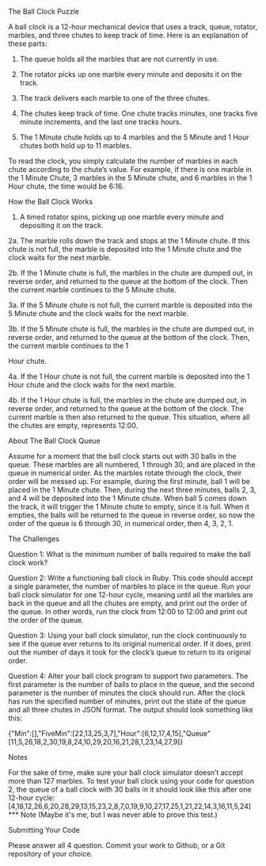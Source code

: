 The Ball Clock Puzzle

A ball clock is a 12-hour mechanical device that uses a track, queue, rotator, marbles, and three
chutes to keep track of time. Here is an explanation of these parts:

1. The queue holds all the marbles that are not currently in use.

2. The rotator picks up one marble every minute and deposits it on the track.

3. The track delivers each marble to one of the three chutes.

4. The chutes keep track of time. One chute tracks minutes, one tracks five minute increments, and the last one tracks hours.

5. The 1 Minute chute holds up to 4 marbles and the 5 Minute and 1 Hour chutes both hold up to 11 marbles.

To read the clock, you simply calculate the number of marbles in each chute according to the
chute’s value. For example, if there is one marble in the 1 Minute Chute, 3 marbles in the 5
Minute chute, and 6 marbles in the 1 Hour chute, the time would be 6:16.

How the Ball Clock Works

1. A timed rotator spins, picking up one marble every minute and depositing it on the track.

2a. The marble rolls down the track and stops at the 1 Minute chute. If this chute is not full, the
marble is deposited into the 1 Minute chute and the clock waits for the next marble.

2b. If the 1 Minute chute is full, the marbles in the chute are dumped out, in reverse order, and
returned to the queue at the bottom of the clock. Then the current marble continues to the 5
Minute chute.

3a. If the 5 Minute chute is not full, the current marble is deposited into the 5 Minute chute and
the clock waits for the next marble.

3b. If the 5 Minute chute is full, the marbles in the chute are dumped out, in reverse order, and
returned to the queue at the bottom of the clock. Then, the current marble continues to the 1

Hour chute.

4a. If the 1 Hour chute is not full, the current marble is deposited into the 1 Hour chute and the
clock waits for the next marble.

4b. If the 1 Hour chute is full, the marbles in the chute are dumped out, in reverse order, and
returned to the queue at the bottom of the clock. The current marble is then also returned to the
queue. This situation, where all the chutes are empty, represents 12:00.

About The Ball Clock Queue

Assume for a moment that the ball clock starts out with 30 balls in the queue. These marbles
are all numbered, 1 through 30, and are placed in the queue in numerical order. As the marbles
rotate through the clock, their order will be messed up. For example, during the first minute, ball
1 will be placed in the 1 Minute chute. Then, during the next three minutes, balls 2, 3, and 4 will
be deposited into the 1 Minute chute. When ball 5 comes down the track, it will trigger the 1
Minute chute to empty, since it is full. When it empties, the balls will be returned to the queue in
reverse order, so now the order of the queue is 6 through 30, in numerical order, then 4, 3, 2, 1.

The Challenges

Question 1: What is the minimum number of balls required to make the ball clock work?

Question 2: Write a functioning ball clock in Ruby. This code should accept a single parameter,
the number of marbles to place in the queue. Run your ball clock simulator for one 12-hour
cycle, meaning until all the marbles are back in the queue and all the chutes are empty, and
print out the order of the queue. In other words, run the clock from 12:00 to 12:00 and print out
the order of the queue.

Question 3: Using your ball clock simulator, run the clock continuously to see if the queue ever
returns to its original numerical order. If it does, print out the number of days it took for the
clock’s queue to return to its original order.

Question 4: Alter your ball clock program to support two parameters. The first parameter is the
number of balls to place in the queue, and the second parameter is the number of minutes the
clock should run. After the clock has run the specified number of minutes, print out the state of
the queue and all three chutes in JSON format. The output should look something like this:

{"Min":[],"FiveMin":[22,13,25,3,7],"Hour":[6,12,17,4,15],"Queue"
 [11,5,26,18,2,30,19,8,24,10,29,20,16,21,28,1,23,14,27,9]}

Notes

For the sake of time, make sure your ball clock simulator doesn’t accept more than 127
marbles. To test your ball clock using your code for question 2, the queue of a ball clock with 30
balls in it should look like this after one 12-hour cycle:
[4,18,12,26,6,20,28,29,13,15,23,2,8,7,0,19,9,10,27,17,25,1,21,22,14,3,16,11,5,24]
*** Note (Maybe it's me, but I was never able to prove this test.)

Submitting Your Code

Please answer all 4 question. Commit your work to Github, or a Git repository of your choice.
